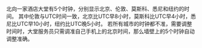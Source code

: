 北向一家酒店大堂有5个时钟，分别显示北京、伦敦、莫斯科、悉尼和纽约的时间。
其中伦敦与UTC时间一致，北京比UTC早8小时，莫斯科比UTC早4小时，悉尼比UTC早10小时，纽约比UTC晚5小时。
若所有城市的时钟都不准，需要调整时间时，大堂服务员只需调准自己手机上的北京时间，那么墙壁上的5个时钟自动调整准确。
